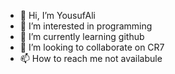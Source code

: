 - 👋 Hi, I’m YousufAli
- 👀 I’m interested in programming
- 🌱 I’m currently learning github
- 💞️ I’m looking to collaborate on CR7
- 📫 How to reach me not availabule

<!---
YousufAli2062008/YousufAli2062008 is a ✨ special ✨ repository because its `README.md` (this file) appears on your GitHub profile.
You can click the Preview link to take a look at your changes.
--->
